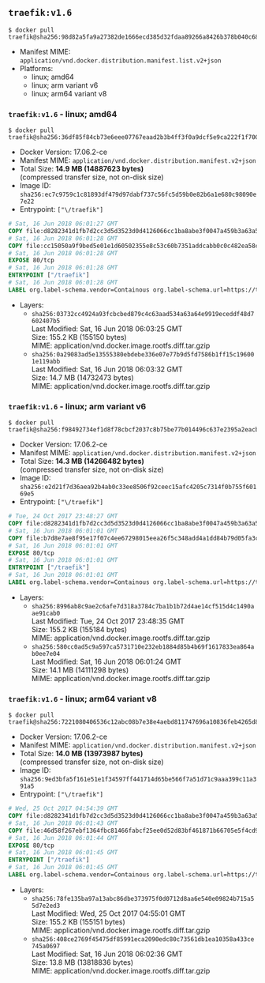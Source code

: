 ## `traefik:v1.6`

```console
$ docker pull traefik@sha256:98d82a5fa9a27382de1666ecd385d32fdaa89266a8426b378b040c68c345bf85
```

-	Manifest MIME: `application/vnd.docker.distribution.manifest.list.v2+json`
-	Platforms:
	-	linux; amd64
	-	linux; arm variant v6
	-	linux; arm64 variant v8

### `traefik:v1.6` - linux; amd64

```console
$ docker pull traefik@sha256:36df85f84cb73e6eee07767eaad2b3b4ff3f0a9dcf5e9ca222f1f700cb4abc88
```

-	Docker Version: 17.06.2-ce
-	Manifest MIME: `application/vnd.docker.distribution.manifest.v2+json`
-	Total Size: **14.9 MB (14887623 bytes)**  
	(compressed transfer size, not on-disk size)
-	Image ID: `sha256:ec7c9759c1c81893df479d97dabf737c56fc5d59b0e82b6a1e680c98090e7e22`
-	Entrypoint: `["\/traefik"]`

```dockerfile
# Sat, 16 Jun 2018 06:01:27 GMT
COPY file:d8282341d1fb7d2cc3d5d3523d0d4126066cc1ba8abe3f0047a459b3a63a5653 in /etc/ssl/certs/ 
# Sat, 16 Jun 2018 06:01:28 GMT
COPY file:cc15050a9f9bed5e01e1d60502355e8c53c60b7351addcabb0c0c482ea58c352 in / 
# Sat, 16 Jun 2018 06:01:28 GMT
EXPOSE 80/tcp
# Sat, 16 Jun 2018 06:01:28 GMT
ENTRYPOINT ["/traefik"]
# Sat, 16 Jun 2018 06:01:28 GMT
LABEL org.label-schema.vendor=Containous org.label-schema.url=https://traefik.io org.label-schema.name=Traefik org.label-schema.description=A modern reverse-proxy org.label-schema.version=v1.6.4 org.label-schema.docker.schema-version=1.0
```

-	Layers:
	-	`sha256:03732cc4924a93fcbcbed879c4c63aad534a63a64e9919eceddf48d7602407b5`  
		Last Modified: Sat, 16 Jun 2018 06:03:25 GMT  
		Size: 155.2 KB (155150 bytes)  
		MIME: application/vnd.docker.image.rootfs.diff.tar.gzip
	-	`sha256:0a29083ad5e13555380ebdebe336e07e77b9d5fd7586b1ff15c196001e119abb`  
		Last Modified: Sat, 16 Jun 2018 06:03:32 GMT  
		Size: 14.7 MB (14732473 bytes)  
		MIME: application/vnd.docker.image.rootfs.diff.tar.gzip

### `traefik:v1.6` - linux; arm variant v6

```console
$ docker pull traefik@sha256:f98492734ef1d8f78cbcf2037c8b75be77b014496c637e2395a2eacbe91e25bb
```

-	Docker Version: 17.06.2-ce
-	Manifest MIME: `application/vnd.docker.distribution.manifest.v2+json`
-	Total Size: **14.3 MB (14266482 bytes)**  
	(compressed transfer size, not on-disk size)
-	Image ID: `sha256:e2d21f7d36aea92b4ab0c33ee8506f92ceec15afc4205c7314f0b755f60169e5`
-	Entrypoint: `["\/traefik"]`

```dockerfile
# Tue, 24 Oct 2017 23:48:27 GMT
COPY file:d8282341d1fb7d2cc3d5d3523d0d4126066cc1ba8abe3f0047a459b3a63a5653 in /etc/ssl/certs/ 
# Sat, 16 Jun 2018 06:01:01 GMT
COPY file:b7d8e7ae8f95e17f07c4ee67298015eea26f5c348add4a1dd84b79d05fa3c56d in / 
# Sat, 16 Jun 2018 06:01:01 GMT
EXPOSE 80/tcp
# Sat, 16 Jun 2018 06:01:01 GMT
ENTRYPOINT ["/traefik"]
# Sat, 16 Jun 2018 06:01:01 GMT
LABEL org.label-schema.vendor=Containous org.label-schema.url=https://traefik.io org.label-schema.name=Traefik org.label-schema.description=A modern reverse-proxy org.label-schema.version=v1.6.4 org.label-schema.docker.schema-version=1.0
```

-	Layers:
	-	`sha256:8996ab8c9ae2c6afe7d318a3784c7ba1b1b72d4ae14cf515d4c1490aae91cab0`  
		Last Modified: Tue, 24 Oct 2017 23:48:35 GMT  
		Size: 155.2 KB (155184 bytes)  
		MIME: application/vnd.docker.image.rootfs.diff.tar.gzip
	-	`sha256:580cc0ad5c9a597ca5731710e232eb1884d85b4b69f1617833ea864ab0ee7e04`  
		Last Modified: Sat, 16 Jun 2018 06:01:24 GMT  
		Size: 14.1 MB (14111298 bytes)  
		MIME: application/vnd.docker.image.rootfs.diff.tar.gzip

### `traefik:v1.6` - linux; arm64 variant v8

```console
$ docker pull traefik@sha256:7221080406536c12abc08b7e38e4aebd811747696a10836feb4265d8b2830bc6
```

-	Docker Version: 17.06.2-ce
-	Manifest MIME: `application/vnd.docker.distribution.manifest.v2+json`
-	Total Size: **14.0 MB (13973987 bytes)**  
	(compressed transfer size, not on-disk size)
-	Image ID: `sha256:9ed3bfa5f161e51e1f34597ff441714d65be566f7a51d71c9aaa399c11a391a5`
-	Entrypoint: `["\/traefik"]`

```dockerfile
# Wed, 25 Oct 2017 04:54:39 GMT
COPY file:d8282341d1fb7d2cc3d5d3523d0d4126066cc1ba8abe3f0047a459b3a63a5653 in /etc/ssl/certs/ 
# Sat, 16 Jun 2018 06:01:43 GMT
COPY file:46d58f267ebf1364fbc81466fabcf25ee0d52d83bf461871b66705e5f4cd9241 in / 
# Sat, 16 Jun 2018 06:01:44 GMT
EXPOSE 80/tcp
# Sat, 16 Jun 2018 06:01:45 GMT
ENTRYPOINT ["/traefik"]
# Sat, 16 Jun 2018 06:01:45 GMT
LABEL org.label-schema.vendor=Containous org.label-schema.url=https://traefik.io org.label-schema.name=Traefik org.label-schema.description=A modern reverse-proxy org.label-schema.version=v1.6.4 org.label-schema.docker.schema-version=1.0
```

-	Layers:
	-	`sha256:78fe135ba97a13abc86dbe373975f0d0712d8aa6e540e09824b715a55d7e2ed3`  
		Last Modified: Wed, 25 Oct 2017 04:55:01 GMT  
		Size: 155.2 KB (155151 bytes)  
		MIME: application/vnd.docker.image.rootfs.diff.tar.gzip
	-	`sha256:408ce2769f45475df85991eca2090edc80c73561db1ea10358a433ce745a0697`  
		Last Modified: Sat, 16 Jun 2018 06:02:36 GMT  
		Size: 13.8 MB (13818836 bytes)  
		MIME: application/vnd.docker.image.rootfs.diff.tar.gzip
